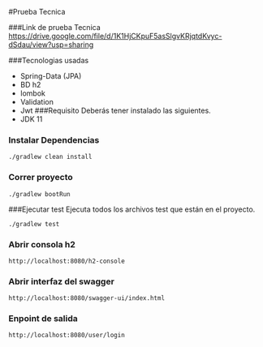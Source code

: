 #Prueba Tecnica

###Link de prueba Tecnica
https://drive.google.com/file/d/1K1HjCKpuF5asSlgvKRjqtdKvyc-dSdau/view?usp=sharing

###Tecnologias usadas
- Spring-Data (JPA)
- BD h2
- lombok 
- Validation
- Jwt
###Requisito
Deberás tener instalado las siguientes.
- JDK 11

### Instalar Dependencias
```shell
./gradlew clean install
```
### Correr proyecto
```shell
./gradlew bootRun
```
###Ejecutar test
Ejecuta todos los archivos test que están en el proyecto.
```shell
./gradlew test
```
### Abrir consola h2
```text
http://localhost:8080/h2-console
```
### Abrir interfaz del swagger
```text
http://localhost:8080/swagger-ui/index.html
```
### Enpoint de salida
```text
http://localhost:8080/user/login
```

